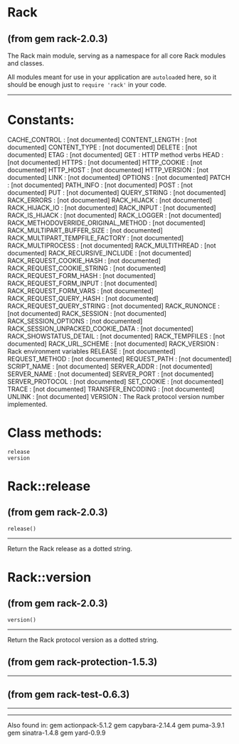 # Rack

(from gem rack-2.0.3)
---
The Rack main module, serving as a namespace for all core Rack modules and
classes.

All modules meant for use in your application are `autoload`ed here, so it
should be enough just to `require 'rack'` in your code.





























































---
# Constants:

CACHE_CONTROL
:   [not documented]
CONTENT_LENGTH
:   [not documented]
CONTENT_TYPE
:   [not documented]
DELETE
:   [not documented]
ETAG
:   [not documented]
GET
:   HTTP method verbs
HEAD
:   [not documented]
HTTPS
:   [not documented]
HTTP_COOKIE
:   [not documented]
HTTP_HOST
:   [not documented]
HTTP_VERSION
:   [not documented]
LINK
:   [not documented]
OPTIONS
:   [not documented]
PATCH
:   [not documented]
PATH_INFO
:   [not documented]
POST
:   [not documented]
PUT
:   [not documented]
QUERY_STRING
:   [not documented]
RACK_ERRORS
:   [not documented]
RACK_HIJACK
:   [not documented]
RACK_HIJACK_IO
:   [not documented]
RACK_INPUT
:   [not documented]
RACK_IS_HIJACK
:   [not documented]
RACK_LOGGER
:   [not documented]
RACK_METHODOVERRIDE_ORIGINAL_METHOD
:   [not documented]
RACK_MULTIPART_BUFFER_SIZE
:   [not documented]
RACK_MULTIPART_TEMPFILE_FACTORY
:   [not documented]
RACK_MULTIPROCESS
:   [not documented]
RACK_MULTITHREAD
:   [not documented]
RACK_RECURSIVE_INCLUDE
:   [not documented]
RACK_REQUEST_COOKIE_HASH
:   [not documented]
RACK_REQUEST_COOKIE_STRING
:   [not documented]
RACK_REQUEST_FORM_HASH
:   [not documented]
RACK_REQUEST_FORM_INPUT
:   [not documented]
RACK_REQUEST_FORM_VARS
:   [not documented]
RACK_REQUEST_QUERY_HASH
:   [not documented]
RACK_REQUEST_QUERY_STRING
:   [not documented]
RACK_RUNONCE
:   [not documented]
RACK_SESSION
:   [not documented]
RACK_SESSION_OPTIONS
:   [not documented]
RACK_SESSION_UNPACKED_COOKIE_DATA
:   [not documented]
RACK_SHOWSTATUS_DETAIL
:   [not documented]
RACK_TEMPFILES
:   [not documented]
RACK_URL_SCHEME
:   [not documented]
RACK_VERSION
:   Rack environment variables
RELEASE
:   [not documented]
REQUEST_METHOD
:   [not documented]
REQUEST_PATH
:   [not documented]
SCRIPT_NAME
:   [not documented]
SERVER_ADDR
:   [not documented]
SERVER_NAME
:   [not documented]
SERVER_PORT
:   [not documented]
SERVER_PROTOCOL
:   [not documented]
SET_COOKIE
:   [not documented]
TRACE
:   [not documented]
TRANSFER_ENCODING
:   [not documented]
UNLINK
:   [not documented]
VERSION
:   The Rack protocol version number implemented.


# Class methods:

    release
    version

# Rack::release

(from gem rack-2.0.3)
---
    release()

---

Return the Rack release as a dotted string.


# Rack::version

(from gem rack-2.0.3)
---
    version()

---

Return the Rack protocol version as a dotted string.


(from gem rack-protection-1.5.3)
---














---
(from gem rack-test-0.6.3)
---






---
---
Also found in:
    gem actionpack-5.1.2
    gem capybara-2.14.4
    gem puma-3.9.1
    gem sinatra-1.4.8
    gem yard-0.9.9

